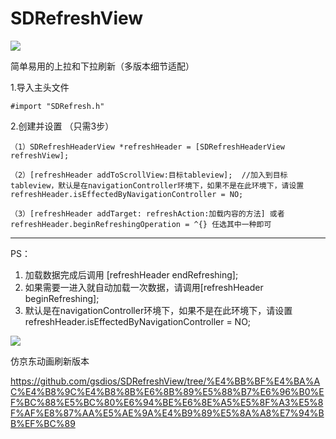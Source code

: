 # SDRefreshView

 ![](http://cc.cocimg.com/bbs/attachment/Fid_19/19_441660_d132ac6db15bcac.gif)


简单易用的上拉和下拉刷新（多版本细节适配）

  
1.导入主头文件

    #import "SDRefresh.h"

2.创建并设置 （只需3步）
    
    （1）SDRefreshHeaderView *refreshHeader = [SDRefreshHeaderView refreshView];
    
    （2）[refreshHeader addToScrollView:目标tableview];  //加入到目标tableview，默认是在navigationController环境下，如果不是在此环境下，请设置 refreshHeader.isEffectedByNavigationController = NO;
    
    （3）[refreshHeader addTarget: refreshAction:加载内容的方法] 或者 refreshHeader.beginRefreshingOperation = ^{} 任选其中一种即可
    
----------------------------------------------------------------------------------------------------------------
  PS： 
  1. 加载数据完成后调用 [refreshHeader endRefreshing];
  2. 如果需要一进入就自动加载一次数据，请调用[refreshHeader beginRefreshing];
  3. 默认是在navigationController环境下，如果不是在此环境下，请设置 refreshHeader.isEffectedByNavigationController = NO;
 

![](http://cc.cocimg.com/bbs/attachment/Fid_19/19_441660_3546442c2f2486c.gif)

仿京东动画刷新版本

https://github.com/gsdios/SDRefreshView/tree/%E4%BB%BF%E4%BA%AC%E4%B8%9C%E4%B8%8B%E6%8B%89%E5%88%B7%E6%96%B0%EF%BC%88%E5%BC%80%E6%94%BE%E6%8E%A5%E5%8F%A3%E5%8F%AF%E8%87%AA%E5%AE%9A%E4%B9%89%E5%8A%A8%E7%94%BB%EF%BC%89
